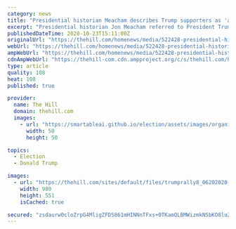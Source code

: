 ```yaml
---
category: news
title: "Presidential historian Meacham describes Trump supporters as 'anguished' white guys with 'a lizard brain'"
excerpt: "Presidential historian Jon Meacham referred to President Trump's supporters as \"anguished, nervous\" white men with a \"lizard brain\" during post-debate coverage of the second and final showdown between"
publishedDateTime: 2020-10-23T15:11:00Z
originalUrl: "https://thehill.com/homenews/media/522428-presidential-historian-meacham-describes-trump-supporters-as-anguished-white"
webUrl: "https://thehill.com/homenews/media/522428-presidential-historian-meacham-describes-trump-supporters-as-anguished-white"
ampWebUrl: "https://thehill.com/homenews/media/522428-presidential-historian-meacham-describes-trump-supporters-as-anguished-white?amp"
cdnAmpWebUrl: "https://thehill-com.cdn.ampproject.org/c/s/thehill.com/homenews/media/522428-presidential-historian-meacham-describes-trump-supporters-as-anguished-white?amp"
type: article
quality: 108
heat: 108
published: true

provider:
  name: The Hill
  domain: thehill.com
  images:
    - url: "https://smartableai.github.io/election/assets/images/organizations/thehill.com-50x50.jpg"
      width: 50
      height: 50

topics:
  - Election
  - Donald Trump

images:
  - url: "https://thehill.com/sites/default/files/trumprally8_06202020_gettyimages.jpg"
    width: 980
    height: 551
    isCached: true

secured: "zsdaurw0cloZrpG4MligZFD5861mHINNnTFxs+0TKamQLBMWizmkNSbKO8luZOts3Uo/HQdKkB3aE0lPIoZTfJQIpexWJUir1mYaVvEShQAtRy+v/y3CkrHgHm3h9doqQ9YZA9b3iGt+5xRDHGdijbaIwyoBO0JNEKZxyIA1S9bUMAH02P0GotDJC6j/U2qiXFjbS4H0brHS+AVzNfXEwkKkAfclUveB9jAjKnZ4lItst+YdhYYHB4/3DblvBB1YwKOVMggM/dpY4bVpaPJLWKyhTDUkcs7T1RMCiId8iPs47ICPwRgdD8kt8lcaOmY8puZ8edIV+EINga8v/j2oFf8Ui8+NAoTdeXhFIdQa9kY=;uGB6I9+ViZn8u9b/GfZBzw=="
---
```


